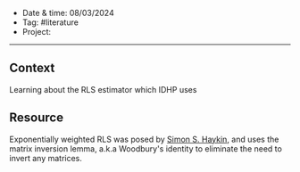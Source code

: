 
- Date & time: 08/03/2024
- Tag: #literature
- Project: 

---

## Context

Learning about the RLS estimator which IDHP uses

## Resource

Exponentially weighted RLS was posed by [Simon S. Haykin], and uses the matrix inversion lemma, a.k.a Woodbury's identity to eliminate the need to invert any matrices.

[Simon S. Haykin]: https://users.ics.forth.gr/~tsakalid/UVEG09/Book/Haykin-AFT(3rd.Ed.)_Chapter13.pdf
